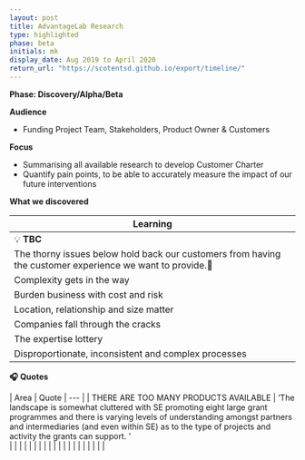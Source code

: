 ```yaml
---
layout: post
title: AdvantageLab Research
type: highlighted
phase: beta
initials: mk
display_date: Aug 2019 to April 2020
return_url: "https://scotentsd.github.io/export/timeline/"
---
```


**Phase: Discovery/Alpha/Beta**

**Audience**
- Funding Project Team, Stakeholders, Product Owner & Customers

**Focus**
- Summarising all available research to develop Customer Charter
- Quantify pain points, to be able to accurately measure the impact of our future interventions


**What we discovered**

| Learning
| ---
| 💡  **TBC**
| The thorny issues below hold back our customers from having the customer experience we want to provide.
| Complexity gets in the way
| Burden business with cost and risk
| Location, relationship and size matter
| Companies fall through the cracks
| The expertise lottery
| Disproportionate, inconsistent and complex processes

**🎧 Quotes**

| Area | Quote
| --- |
|   THERE ARE TOO MANY PRODUCTS AVAILABLE  | ‘The landscape is somewhat cluttered with SE promoting eight large grant programmes and there is varying levels of understanding amongst partners and intermediaries (and even within SE) as to the type of projects and activity the grants can support. ’  
|     |
|     |
|     |
|     |
|     |
|     |
|     |
|     |
|     |
|     |


<!--more-->
